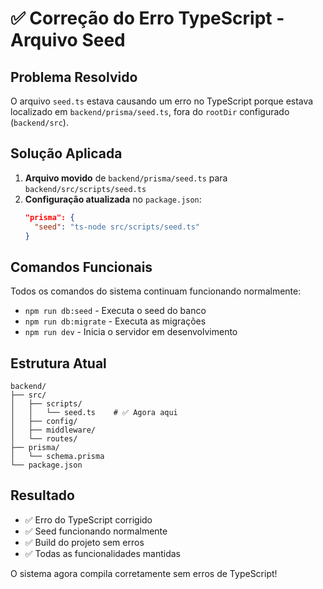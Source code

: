 # ✅ Correção do Erro TypeScript - Arquivo Seed

## Problema Resolvido
O arquivo `seed.ts` estava causando um erro no TypeScript porque estava localizado em `backend/prisma/seed.ts`, fora do `rootDir` configurado (`backend/src`).

## Solução Aplicada
1. **Arquivo movido** de `backend/prisma/seed.ts` para `backend/src/scripts/seed.ts`
2. **Configuração atualizada** no `package.json`:
   ```json
   "prisma": {
     "seed": "ts-node src/scripts/seed.ts"
   }
   ```

## Comandos Funcionais
Todos os comandos do sistema continuam funcionando normalmente:
- `npm run db:seed` - Executa o seed do banco
- `npm run db:migrate` - Executa as migrações
- `npm run dev` - Inicia o servidor em desenvolvimento

## Estrutura Atual
```
backend/
├── src/
│   ├── scripts/
│   │   └── seed.ts    # ✅ Agora aqui
│   ├── config/
│   ├── middleware/
│   └── routes/
├── prisma/
│   └── schema.prisma
└── package.json
```

## Resultado
- ✅ Erro do TypeScript corrigido
- ✅ Seed funcionando normalmente
- ✅ Build do projeto sem erros
- ✅ Todas as funcionalidades mantidas

O sistema agora compila corretamente sem erros de TypeScript! 